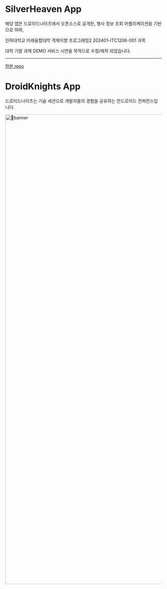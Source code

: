 

# SilverHeaven App

해당 앱은 드로이드나이츠에서 오픈소스로 공개한, 행사 정보 조회 어플리케이션을 기반으로 하여,

인하대학교 미래융합대학 객체지향 프로그래밍2 202401-ITC1206-001 과목

대학 기말 과제 DEMO 서비스 시연을 목적으로 수정/제작 되었습니다.

---
[원본 repo](https://github.com/droidknights/DroidKnightsApp?tab=readme-ov-file#droidknights-app)

# DroidKnights App

드로이드나이츠는 기술 세션으로 개발자들의 경험을 공유하는 안드로이드 컨퍼런스입니다.

<img width="1512" alt="banner" src="https://github.com/droidknights/DroidKnightsApp/assets/2144231/c43c3ac9-b10b-46a2-8f8c-a870d146f10f">